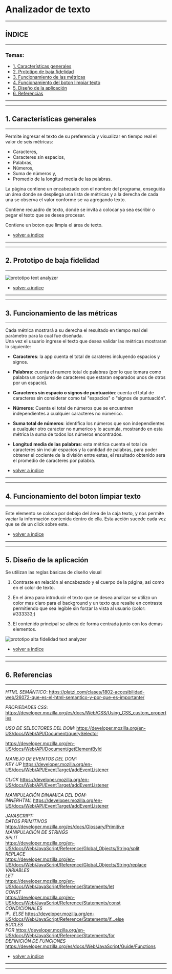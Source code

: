 # **Analizador de texto**
___


## **ÍNDICE**
___
### **Temas:**

* [1. Características generales](#1-características-generales)
* [2. Prototipo de baja fidelidad](#2-prototipo-de-baja-fidelidad)
* [3. Funcionamiento de las métricas](#3-funcionamiento-de-las-métricas)
* [4. Funcionamiento del boton limpiar texto](#4-funcionamiento-del-boton-limpiar-texto)
* [5. Diseño de la aplicación](#5-diseño-de-la-aplicación)
* [6. Referencias](#6-referencias)


___
____

## **1. Características generales**
___

Permite ingresar el texto de su preferencia y visualizar en tiempo real el valor de seis métricas: 
* Caracteres, 
* Caracteres sin espacios, 
* Palabras, 
* Números, 
* Suma de números y, 
* Promedio de la longitud media de las palabras.

La página contiene un encabezado con el nombre del programa, enseguida un área donde se despliega una lista de métricas y a la derecha de cada una se observa el valor conforme se va agregando texto.

Contiene recuadro de texto, donde se invita a colocar ya sea escribir o pegar el texto que se desea procesar.

Contiene un boton que limpia el área de texto.

* [volver a indice](#temas)

___
___

## **2. Prototipo de baja fidelidad**
___

![prototipo text analyzer](./src/imagenes/prototipo%20BF.jpg)  

* [volver a indice](#temas)

____
____


## **3. Funcionamiento de las métricas**
_____
Cada métrica mostrará a su derecha el resultado en tiempo real del parámetro para la cual fue diseñada.  
Una vez el usuario ingrese el texto que desea validar las métricas mostraran lo siguiente:

* **Caracteres**: la app cuenta el total de carateres incluyendo espacios y signos.

* **Palabras**: cuenta el numero total de palabras (por lo que tomara como palabra un conjunto de caracteres que estaran separados unos de otros por un espacio).

* **Caracteres sin espacio o signos de puntuación**:  cuenta el total de caracteres sin considerar como tal "espacios" o "signos de puntuación".

* **Números**: Cuenta el total de números que se encuentren independientes a cualquier caracteres no númerico.

* **Suma total de números**: identifica los números que son independientes a cualquier otro caracter no numerico y lo acumula, mostrando en esta métrica la suma de todos los números encontrados.

* **Longitud media de las palabras**: esta métrica cuenta el total de caracteres sin incluir espacios y la cantidad de palabras, para poder obtener el cociente de la división entre estas, el resultado obtenido sera el promedio de caracteres por palabra.


* [volver a indice](#temas)
____
____

## **4. Funcionamiento del boton limpiar texto**
____

Este elemento se coloca por debajo del área de la caja texto, y nos permite vaciar la información contenida dentro de ella. Esta acción sucede cada vez que se de un click sobre este.  

* [volver a indice](#temas)

____
____

## **5. Diseño de la aplicación**

Se utilizan las reglas básicas de diseño visual 

1. Contraste en relación al encabezado y el cuerpo de la página, asi como en el color de texto.

2. En el área para introducir el texto que se desea analizar se utilizo un color mas claro para el background y un texto que resalte en contraste permitiendo que sea legible sin forzar la vista al usuario (color: #333333;)

3. El contenido principal se alinea de forma centrada junto con los demas elementos.

![prototipo alta fidelidad text analyzer](./src/imagenes/prototipoDeAltaFidelidad.jpg)  

* [volver a indice](#temas)

____
____
## **6. Referencias**
____

*HTML SEMÁNTICO*: https://platzi.com/clases/1802-accesibilidad-web/26072-que-es-el-html-semantico-y-por-que-es-importante/

*PROPIEDADES CSS*: https://developer.mozilla.org/es/docs/Web/CSS/Using_CSS_custom_properties

*USO DE SELECTORES DEL DOM:* https://developer.mozilla.org/en-US/docs/Web/API/Document/querySelector

https://developer.mozilla.org/en-US/docs/Web/API/Document/getElementById

*MANEJO DE EVENTOS DEL DOM:*  
*KEY UP* https://developer.mozilla.org/en-US/docs/Web/API/EventTarget/addEventListener

*CLICK* https://developer.mozilla.org/en-US/docs/Web/API/EventTarget/addEventListener

*MANIPULACIÓN DINAMICA DEL DOM:*  
*INNERHTML* https://developer.mozilla.org/en-US/docs/Web/API/EventTarget/addEventListener

*JAVASCRIPT:*   
*DATOS PRIMITIVOS* https://developer.mozilla.org/es/docs/Glossary/Primitive  
*MANIPULACIÓN DE STRINGS*  
*SPLIT*    
https://developer.mozilla.org/en-US/docs/Web/JavaScript/Reference/Global_Objects/String/split   
*REPLACE*  
https://developer.mozilla.org/en-US/docs/Web/JavaScript/Reference/Global_Objects/String/replace    
*VARIABLES*  
*LET*  
https://developer.mozilla.org/en-US/docs/Web/JavaScript/Reference/Statements/let  
*CONST*  
https://developer.mozilla.org/en-US/docs/Web/JavaScript/Reference/Statements/const  
*CONDICIONALES*  
*IF...ELSE* https://developer.mozilla.org/en-US/docs/Web/JavaScript/Reference/Statements/if...else  
*BUCLES*  
*FOR* https://developer.mozilla.org/en-US/docs/Web/JavaScript/Reference/Statements/for  
*DEFINICIÓN DE FUNCIONES*  
https://developer.mozilla.org/es/docs/Web/JavaScript/Guide/Functions    

* [volver a indice](#temas)
____

____








































